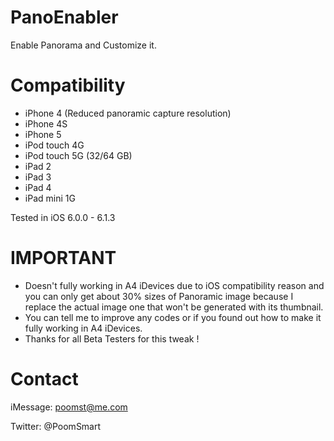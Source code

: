 PanoEnabler
===========

Enable Panorama and Customize it.

Compatibility
===========

- iPhone 4 (Reduced panoramic capture resolution)
- iPhone 4S
- iPhone 5
- iPod touch 4G
- iPod touch 5G (32/64 GB)
- iPad 2
- iPad 3
- iPad 4
- iPad mini 1G

Tested in iOS 6.0.0 - 6.1.3

IMPORTANT
===========

- Doesn't fully working in A4 iDevices due to iOS compatibility reason and you can only get about 30% sizes of Panoramic image because I replace the actual image one that won't be generated with its thumbnail.
- You can tell me to improve any codes or if you found out how to make it fully working in A4 iDevices.
- Thanks for all Beta Testers for this tweak !

Contact
===========

iMessage: poomst@me.com

Twitter: @PoomSmart
